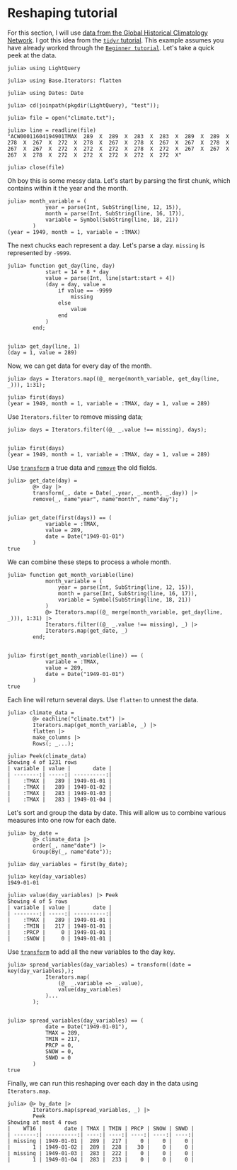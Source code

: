 # Reshaping tutorial

For this section, I will use [data from the Global Historical Climatology Network](https://www1.ncdc.noaa.gov/pub/data/ghcn/daily/all/ACW00011604.dly). I got this idea from the [`tidyr` tutorial](https://cran.r-project.org/web/packages/tidyr/vignettes/tidy-data.html). This example assumes you have already worked through the [`Beginner tutorial`](beginner_tutorial.md). Let's take a quick peek at the data.

```jldoctest reshaping
julia> using LightQuery

julia> using Base.Iterators: flatten

julia> using Dates: Date

julia> cd(joinpath(pkgdir(LightQuery), "test"));
```

```jldoctest reshaping
julia> file = open("climate.txt");

julia> line = readline(file)
"ACW00011604194901TMAX  289  X  289  X  283  X  283  X  289  X  289  X  278  X  267  X  272  X  278  X  267  X  278  X  267  X  267  X  278  X  267  X  267  X  272  X  272  X  272  X  278  X  272  X  267  X  267  X  267  X  278  X  272  X  272  X  272  X  272  X  272  X"

julia> close(file)
```

Oh boy this is some messy data. Let's start by parsing the first chunk, which contains within it the year and the month.

```jldoctest reshaping
julia> month_variable = (
            year = parse(Int, SubString(line, 12, 15)),
            month = parse(Int, SubString(line, 16, 17)),
            variable = Symbol(SubString(line, 18, 21))
        )
(year = 1949, month = 1, variable = :TMAX)
```

The next chucks each represent a day. Let's parse a day. `missing` is represented by `-9999`.

```jldoctest reshaping
julia> function get_day(line, day)
            start = 14 + 8 * day
            value = parse(Int, line[start:start + 4])
            (day = day, value =
                if value == -9999
                    missing
                else
                    value
                end
            )
        end;


julia> get_day(line, 1)
(day = 1, value = 289)
```

Now, we can get data for every day of the month.

```jldoctest reshaping
julia> days = Iterators.map((@_ merge(month_variable, get_day(line, _))), 1:31);

julia> first(days)
(year = 1949, month = 1, variable = :TMAX, day = 1, value = 289)
```

Use `Iterators.filter` to remove missing data;

```jldoctest reshaping
julia> days = Iterators.filter((@_ _.value !== missing), days);


julia> first(days)
(year = 1949, month = 1, variable = :TMAX, day = 1, value = 289)
```

Use [`transform`](@ref) a true data and [`remove`](@ref) the old fields.

```jldoctest reshaping
julia> get_date(day) =
        @> day |>
        transform(_, date = Date(_.year, _.month, _.day)) |>
        remove(_, name"year", name"month", name"day");


julia> get_date(first(days)) == (
            variable = :TMAX,
            value = 289,
            date = Date("1949-01-01")
        )
true
```

We can combine these steps to process a whole month.

```jldoctest reshaping
julia> function get_month_variable(line)
            month_variable = (
                year = parse(Int, SubString(line, 12, 15)),
                month = parse(Int, SubString(line, 16, 17)),
                variable = Symbol(SubString(line, 18, 21))
            )
            @> Iterators.map((@_ merge(month_variable, get_day(line, _))), 1:31) |>
            Iterators.filter((@_ _.value !== missing), _) |>
            Iterators.map(get_date, _)
        end;


julia> first(get_month_variable(line)) == (
            variable = :TMAX,
            value = 289,
            date = Date("1949-01-01")
        )
true
```

Each line will return several days. Use `flatten` to unnest the data.

```jldoctest reshaping
julia> climate_data =
        @> eachline("climate.txt") |>
        Iterators.map(get_month_variable, _) |>
        flatten |>
        make_columns |>
        Rows(; _...);

julia> Peek(climate_data)
Showing 4 of 1231 rows
| variable | value |       date |
| --------:| -----:| ----------:|
|    :TMAX |   289 | 1949-01-01 |
|    :TMAX |   289 | 1949-01-02 |
|    :TMAX |   283 | 1949-01-03 |
|    :TMAX |   283 | 1949-01-04 |
```

Let's sort and group the data by date. This will allow us to combine various measures into one row for each date.

```jldoctest reshaping
julia> by_date =
        @> climate_data |>
        order(_, name"date") |>
        Group(By(_, name"date"));

julia> day_variables = first(by_date);

julia> key(day_variables)
1949-01-01

julia> value(day_variables) |> Peek
Showing 4 of 5 rows
| variable | value |       date |
| --------:| -----:| ----------:|
|    :TMAX |   289 | 1949-01-01 |
|    :TMIN |   217 | 1949-01-01 |
|    :PRCP |     0 | 1949-01-01 |
|    :SNOW |     0 | 1949-01-01 |
```

Use [`transform`](@ref) to add all the new variables to the day key.

```jldoctest reshaping
julia> spread_variables(day_variables) = transform((date = key(day_variables),);
            Iterators.map(
                (@_ _.variable => _.value),
                value(day_variables)
            )...
        );


julia> spread_variables(day_variables) == (
            date = Date("1949-01-01"),
            TMAX = 289,
            TMIN = 217,
            PRCP = 0,
            SNOW = 0,
            SNWD = 0
        )
true
```

Finally, we can run this reshaping over each day in the data using `Iterators.map`.

```jldoctest reshaping
julia> @> by_date |>
        Iterators.map(spread_variables, _) |>
        Peek
Showing at most 4 rows
|    WT16 |       date | TMAX | TMIN | PRCP | SNOW | SNWD |
| -------:| ----------:| ----:| ----:| ----:| ----:| ----:|
| missing | 1949-01-01 |  289 |  217 |    0 |    0 |    0 |
|       1 | 1949-01-02 |  289 |  228 |   30 |    0 |    0 |
| missing | 1949-01-03 |  283 |  222 |    0 |    0 |    0 |
|       1 | 1949-01-04 |  283 |  233 |    0 |    0 |    0 |
```

